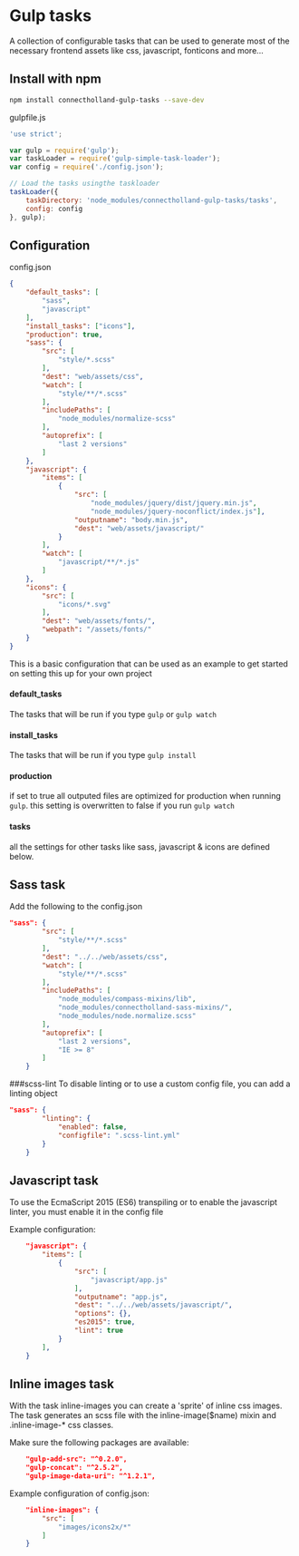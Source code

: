 # Gulp tasks
A collection of configurable tasks that can be used to generate most of the necessary frontend assets like css, javascript, fonticons and more…

## Install with npm

```bash
npm install connectholland-gulp-tasks --save-dev
```

gulpfile.js

```javascript
'use strict';

var gulp = require('gulp');
var taskLoader = require('gulp-simple-task-loader');
var config = require('./config.json');

// Load the tasks usingthe taskloader
taskLoader({
    taskDirectory: 'node_modules/connectholland-gulp-tasks/tasks',
    config: config
}, gulp);

```

## Configuration
config.json

```json
{
    "default_tasks": [
        "sass",
        "javascript"
    ],
    "install_tasks": ["icons"],
    "production": true,
    "sass": {
        "src": [
            "style/*.scss"
        ],
        "dest": "web/assets/css",
        "watch": [
            "style/**/*.scss"
        ],
        "includePaths": [
            "node_modules/normalize-scss"
        ],
        "autoprefix": [
            "last 2 versions"
        ]
    },
    "javascript": {
        "items": [
            {
                "src": [
                    "node_modules/jquery/dist/jquery.min.js",
                    "node_modules/jquery-noconflict/index.js"],
                "outputname": "body.min.js",
                "dest": "web/assets/javascript/"
            }
        ],
        "watch": [
            "javascript/**/*.js"
        ]
    },
    "icons": {
        "src": [
            "icons/*.svg"
        ],
        "dest": "web/assets/fonts/",
        "webpath": "/assets/fonts/"
    }
}
```
This is a basic configuration that can be used as an example to get started on setting this up for your own project

#### default_tasks 
The tasks that will be run if you type `gulp` or `gulp watch` 

#### install_tasks
The tasks that will be run if you type `gulp install`

#### production
if set to true all outputed files are optimized for production when running `gulp`. this setting is overwritten to false if you run `gulp watch`

#### tasks
all the settings for other tasks like sass, javascript & icons are defined below.


## Sass task
Add the following to the config.json

```json
"sass": {
        "src": [
            "style/**/*.scss"
        ],
        "dest": "../../web/assets/css",
        "watch": [
            "style/**/*.scss"
        ],
        "includePaths": [
            "node_modules/compass-mixins/lib",
            "node_modules/connectholland-sass-mixins/",
            "node_modules/node.normalize.scss"
        ],
        "autoprefix": [
            "last 2 versions",
            "IE >= 8"
        ]
    }
```

###scss-lint
To disable linting or to use a custom config file, you can add a linting object

```json
"sass": {
        "linting": {
            "enabled": false,
            "configfile": ".scss-lint.yml"
        }
    }
```


## Javascript task

To use the EcmaScript 2015 (ES6) transpiling or to enable the javascript linter, you must enable it in the config file

Example configuration:

```json
    "javascript": {
        "items": [
            {
                "src": [
                    "javascript/app.js"
                ],
                "outputname": "app.js",
                "dest": "../../web/assets/javascript/",
                "options": {},
                "es2015": true,
                "lint": true
            }
        ],
    }
```

## Inline images task

With the task inline-images you can create a 'sprite' of inline css images. The task
generates an scss file with the inline-image($name) mixin and .inline-image-* css classes.

Make sure the following packages are available:

```json
    "gulp-add-src": "^0.2.0",
    "gulp-concat": "^2.5.2",
    "gulp-image-data-uri": "^1.2.1",
```

Example configuration of config.json:

```json
    "inline-images": {
        "src": [
            "images/icons2x/*"
        ]
    }
```

